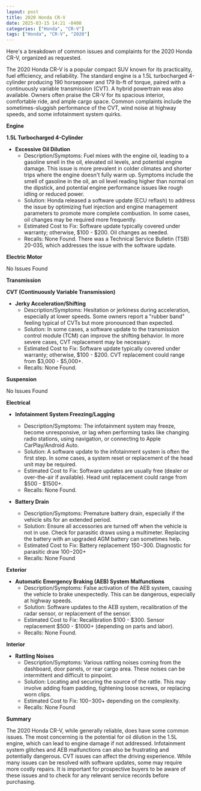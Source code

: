 ```yaml
---
layout: post
title: 2020 Honda CR-V
date: 2025-03-15 14:21 -0400
categories: ["Honda", "CR-V"]
tags: ["Honda", "CR-V", "2020"]
---
```

Here's a breakdown of common issues and complaints for the 2020 Honda CR-V, organized as requested.

The 2020 Honda CR-V is a popular compact SUV known for its practicality, fuel efficiency, and reliability. The standard engine is a 1.5L turbocharged 4-cylinder producing 190 horsepower and 179 lb-ft of torque, paired with a continuously variable transmission (CVT). A hybrid powertrain was also available. Owners often praise the CR-V for its spacious interior, comfortable ride, and ample cargo space. Common complaints include the sometimes-sluggish performance of the CVT, wind noise at highway speeds, and some infotainment system quirks.

**Engine**

**1.5L Turbocharged 4-Cylinder**

*   **Excessive Oil Dilution**
    *   Description/Symptoms: Fuel mixes with the engine oil, leading to a gasoline smell in the oil, elevated oil levels, and potential engine damage. This issue is more prevalent in colder climates and shorter trips where the engine doesn't fully warm up. Symptoms include the smell of gasoline in the oil, an oil level reading higher than normal on the dipstick, and potential engine performance issues like rough idling or reduced power.
    *   Solution: Honda released a software update (ECU reflash) to address the issue by optimizing fuel injection and engine management parameters to promote more complete combustion. In some cases, oil changes may be required more frequently.
    *   Estimated Cost to Fix: Software update typically covered under warranty; otherwise, $100 - $200. Oil changes as needed.
    *   Recalls: None Found. There was a Technical Service Bulletin (TSB) 20-035, which addresses the issue with the software update.

**Electric Motor**

No Issues Found

**Transmission**

**CVT (Continuously Variable Transmission)**

*   **Jerky Acceleration/Shifting**
    *   Description/Symptoms: Hesitation or jerkiness during acceleration, especially at lower speeds. Some owners report a "rubber band" feeling typical of CVTs but more pronounced than expected.
    *   Solution: In some cases, a software update to the transmission control module (TCM) can improve the shifting behavior. In more severe cases, CVT replacement may be necessary.
    *   Estimated Cost to Fix: Software update typically covered under warranty; otherwise, $100 - $200. CVT replacement could range from $3,000 - $5,000+.
    *   Recalls: None Found.

**Suspension**

No Issues Found

**Electrical**

*   **Infotainment System Freezing/Lagging**
    *   Description/Symptoms: The infotainment system may freeze, become unresponsive, or lag when performing tasks like changing radio stations, using navigation, or connecting to Apple CarPlay/Android Auto.
    *   Solution: A software update to the infotainment system is often the first step. In some cases, a system reset or replacement of the head unit may be required.
    *   Estimated Cost to Fix: Software updates are usually free (dealer or over-the-air if available). Head unit replacement could range from $500 - $1500+.
    *   Recalls: None Found.

*   **Battery Drain**
    *   Description/Symptoms: Premature battery drain, especially if the vehicle sits for an extended period.
    *   Solution: Ensure all accessories are turned off when the vehicle is not in use. Check for parasitic draws using a multimeter. Replacing the battery with an upgraded AGM battery can sometimes help.
    *   Estimated Cost to Fix: Battery replacement $150-$300. Diagnostic for parasitic draw $100-$200+
    *   Recalls: None Found

**Exterior**

*   **Automatic Emergency Braking (AEB) System Malfunctions**
    *   Description/Symptoms: False activation of the AEB system, causing the vehicle to brake unexpectedly. This can be dangerous, especially at highway speeds.
    *   Solution: Software updates to the AEB system, recalibration of the radar sensor, or replacement of the sensor.
    *   Estimated Cost to Fix: Recalibration $100 - $300. Sensor replacement $500 - $1000+ (depending on parts and labor).
    *   Recalls: None Found.

**Interior**

*   **Rattling Noises**
    *   Description/Symptoms: Various rattling noises coming from the dashboard, door panels, or rear cargo area. These noises can be intermittent and difficult to pinpoint.
    *   Solution: Locating and securing the source of the rattle. This may involve adding foam padding, tightening loose screws, or replacing worn clips.
    *   Estimated Cost to Fix: $100-$300+ depending on the complexity.
    *   Recalls: None Found

**Summary**

The 2020 Honda CR-V, while generally reliable, does have some common issues. The most concerning is the potential for oil dilution in the 1.5L engine, which can lead to engine damage if not addressed. Infotainment system glitches and AEB malfunctions can also be frustrating and potentially dangerous. CVT issues can affect the driving experience. While many issues can be resolved with software updates, some may require more costly repairs. It is important for prospective buyers to be aware of these issues and to check for any relevant service records before purchasing.

